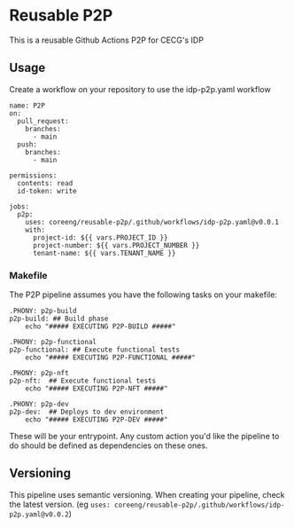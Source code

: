 # Reusable P2P

This is a reusable Github Actions P2P for CECG's IDP

## Usage

Create a workflow on your repository to use the idp-p2p.yaml workflow

```
name: P2P
on:
  pull_request:
    branches:
      - main
  push:
    branches:
      - main

permissions:
  contents: read
  id-token: write

jobs:
  p2p:
    uses: coreeng/reusable-p2p/.github/workflows/idp-p2p.yaml@v0.0.1
    with:
      project-id: ${{ vars.PROJECT_ID }}
      project-number: ${{ vars.PROJECT_NUMBER }}
      tenant-name: ${{ vars.TENANT_NAME }}

```
### Makefile
The P2P pipeline assumes you have the following tasks on your makefile:

```
.PHONY: p2p-build 
p2p-build: ## Build phase
	echo "##### EXECUTING P2P-BUILD #####"

.PHONY: p2p-functional 
p2p-functional: ## Execute functional tests
	echo "##### EXECUTING P2P-FUNCTIONAL #####"

.PHONY: p2p-nft
p2p-nft:  ## Execute functional tests
	echo "##### EXECUTING P2P-NFT #####"

.PHONY: p2p-dev
p2p-dev:  ## Deploys to dev environment
	echo "##### EXECUTING P2P-DEV #####"
```

These will be your entrypoint. Any custom action you'd like the pipeline to do should be defined as dependencies on these ones.

## Versioning
This pipeline uses semantic versioning. When creating your pipeline, check the latest version. (eg `uses: coreeng/reusable-p2p/.github/workflows/idp-p2p.yaml@v0.0.2`)